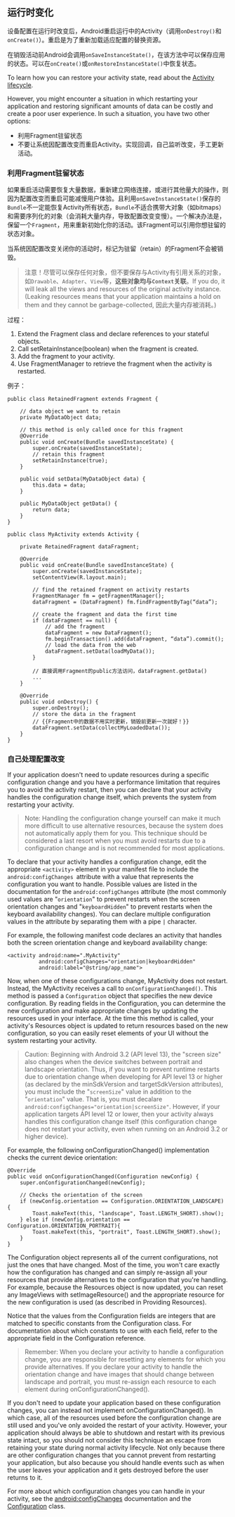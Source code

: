 ## 运行时变化

设备配置在运行时改变后，Android重启运行中的Activity（调用`onDestroy()`和`onCreate()`）。重启是为了重新加载适应配置的替换资源。

在销毁活动前Android会调用`onSaveInstanceState()`，在该方法中可以保存应用的状态。可以在`onCreate()`或`onRestoreInstanceState()`中恢复状态。

To learn how you can restore your activity state, read about the [Activity lifecycle](http://developer.android.com/guide/components/activities.html#Lifecycle).

However, you might encounter a situation in which restarting your application and restoring significant amounts of data can be costly and create a poor user experience. In such a situation, you have two other options:

- 利用Fragment驻留状态
- 不要让系统因配置改变而重启Activity。实现回调，自己监听改变，手工更新活动。

### 利用Fragment驻留状态

如果重启活动需要恢复大量数据，重新建立网络连接，或进行其他量大的操作，则因为配置改变而重启可能减慢用户体验。且利用`onSaveInstanceState()`保存的`Bundle`不一定能恢复Activity所有状态，`Bundle`不适合携带大对象（如bitmaps）和需要序列化的对象（会消耗大量内存，导致配置改变变慢）。一个解决办法是，保留一个`Fragment`，用来重新初始化你的活动。该Fragment可以引用你想驻留的状态对象。

当系统因配置改变关闭你的活动时，标记为驻留（retain）的Fragment不会被销毁。

> 注意！尽管可以保存任何对象，但不要保存与Activity有引用关系的对象，如`Drawable`、`Adapter`、`View`等，**这些对象均与`Context`关联**。If you do, it will leak all the views and resources of the original activity instance. (Leaking resources means that your application maintains a hold on them and they cannot be garbage-collected, 因此大量内存被消耗。)

过程：

1. Extend the Fragment class and declare references to your stateful objects.
1. Call setRetainInstance(boolean) when the fragment is created.
1. Add the fragment to your activity.
1. Use FragmentManager to retrieve the fragment when the activity is restarted.

例子：

	public class RetainedFragment extends Fragment {
	
	    // data object we want to retain
	    private MyDataObject data;
	
	    // this method is only called once for this fragment
	    @Override
	    public void onCreate(Bundle savedInstanceState) {
	        super.onCreate(savedInstanceState);
	        // retain this fragment
	        setRetainInstance(true);
	    }
	
	    public void setData(MyDataObject data) {
	        this.data = data;
	    }
	
	    public MyDataObject getData() {
	        return data;
	    }
	}

	public class MyActivity extends Activity {
	
	    private RetainedFragment dataFragment;
	
	    @Override
	    public void onCreate(Bundle savedInstanceState) {
	        super.onCreate(savedInstanceState);
	        setContentView(R.layout.main);
	
	        // find the retained fragment on activity restarts
	        FragmentManager fm = getFragmentManager();
	        dataFragment = (DataFragment) fm.findFragmentByTag(“data”);
	
	        // create the fragment and data the first time
	        if (dataFragment == null) {
	            // add the fragment
	            dataFragment = new DataFragment();
	            fm.beginTransaction().add(dataFragment, “data”).commit();
	            // load the data from the web
	            dataFragment.setData(loadMyData());
	        }
	
	        // 直接调用Fragment的public方法访问，dataFragment.getData()
	        ...
	    }
	
	    @Override
	    public void onDestroy() {
	        super.onDestroy();
	        // store the data in the fragment
			// {{Fragment中的数据不用实时更新，销毁前更新一次就好！}}
	        dataFragment.setData(collectMyLoadedData());
	    }
	}

### 自己处理配置改变

If your application doesn't need to update resources during a specific configuration change and you have a performance limitation that requires you to avoid the activity restart, then you can declare that your activity handles the configuration change itself, which prevents the system from restarting your activity.

> Note: Handling the configuration change yourself can make it much more difficult to use alternative resources, because the system does not automatically apply them for you. This technique should be considered a last resort when you must avoid restarts due to a configuration change and is not recommended for most applications.

To declare that your activity handles a configuration change, edit the appropriate `<activity>` element in your manifest file to include the `android:configChanges `attribute with a value that represents the configuration you want to handle. Possible values are listed in the documentation for the `android:configChanges` attribute (the most commonly used values are "`orientation`" to prevent restarts when the screen orientation changes and "`keyboardHidden`" to prevent restarts when the keyboard availability changes). You can declare multiple configuration values in the attribute by separating them with a pipe `|` character.

For example, the following manifest code declares an activity that handles both the screen orientation change and keyboard availability change:

	<activity android:name=".MyActivity"
	          android:configChanges="orientation|keyboardHidden"
	          android:label="@string/app_name">

Now, when one of these configurations change, MyActivity does not restart. Instead, the MyActivity receives a call to `onConfigurationChanged()`. This method is passed a `Configuration` object that specifies the new device configuration. By reading fields in the Configuration, you can determine the new configuration and make appropriate changes by updating the resources used in your interface. At the time this method is called, your activity's Resources object is updated to return resources based on the new configuration, so you can easily reset elements of your UI without the system restarting your activity.

> Caution: Beginning with Android 3.2 (API level 13), the "screen size" also changes when the device switches between portrait and landscape orientation. Thus, if you want to prevent runtime restarts due to orientation change when developing for API level 13 or higher (as declared by the minSdkVersion and targetSdkVersion attributes), you must include the "`screenSize`" value in addition to the "`orientation`" value. That is, you must decalare `android:configChanges="orientation|screenSize"`. However, if your application targets API level 12 or lower, then your activity always handles this configuration change itself (this configuration change does not restart your activity, even when running on an Android 3.2 or higher device).

For example, the following onConfigurationChanged() implementation checks the current device orientation:

	@Override
	public void onConfigurationChanged(Configuration newConfig) {
	    super.onConfigurationChanged(newConfig);
	
	    // Checks the orientation of the screen
	    if (newConfig.orientation == Configuration.ORIENTATION_LANDSCAPE) {
	        Toast.makeText(this, "landscape", Toast.LENGTH_SHORT).show();
	    } else if (newConfig.orientation == Configuration.ORIENTATION_PORTRAIT){
	        Toast.makeText(this, "portrait", Toast.LENGTH_SHORT).show();
	    }
	}

The Configuration object represents all of the current configurations, not just the ones that have changed. Most of the time, you won't care exactly how the configuration has changed and can simply re-assign all your resources that provide alternatives to the configuration that you're handling. For example, because the Resources object is now updated, you can reset any ImageViews with setImageResource() and the appropriate resource for the new configuration is used (as described in Providing Resources).

Notice that the values from the Configuration fields are integers that are matched to specific constants from the Configuration class. For documentation about which constants to use with each field, refer to the appropriate field in the Configuration reference.

> Remember: When you declare your activity to handle a configuration change, you are responsible for resetting any elements for which you provide alternatives. If you declare your activity to handle the orientation change and have images that should change between landscape and portrait, you must re-assign each resource to each element during onConfigurationChanged().

If you don't need to update your application based on these configuration changes, you can instead not implement onConfigurationChanged(). In which case, all of the resources used before the configuration change are still used and you've only avoided the restart of your activity. However, your application should always be able to shutdown and restart with its previous state intact, so you should not consider this technique an escape from retaining your state during normal activity lifecycle. Not only because there are other configuration changes that you cannot prevent from restarting your application, but also because you should handle events such as when the user leaves your application and it gets destroyed before the user returns to it.

For more about which configuration changes you can handle in your activity, see the [android:configChanges](http://developer.android.com/guide/topics/manifest/activity-element.html#config) documentation and the [Configuration](http://developer.android.com/reference/android/content/res/Configuration.html) class.